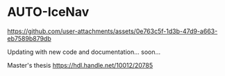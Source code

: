 # AUTO-IceNav


https://github.com/user-attachments/assets/0e763c5f-1d3b-47d9-a663-eb7589b879db



Updating with new code and documentation... soon...

Master's thesis https://hdl.handle.net/10012/20785 

